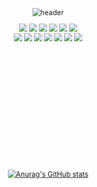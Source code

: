 <div align= "center">

![header](https://capsule-render.vercel.app/api?type=rounded&color=gradient&height=170&section=header&text=jinseob's%20Github%20&fontSize=50&animation=twinkling&&desc=Welcome!&descAlign=67&descAlignY=70)


<div>
	<img src="https://img.shields.io/badge/HTML5-E34F26?style=flat&logo=HTML5&logoColor=white" />
	<img src="https://img.shields.io/badge/CSS3-1572B6?style=flat&logo=CSS3&logoColor=white" />
  	<img src="https://img.shields.io/badge/JavaScript-F7DF1E?style=flat&logo=Javascript&logoColor=white" />
  	<img src="https://img.shields.io/badge/ReactJS-61DAFB?style=flat&logo=React&logoColor=white" />
   	<img src="https://img.shields.io/badge/NextJS-0A0A2A?style=flat&logo=Next.js&logoColor=white" />
	<img src="https://img.shields.io/badge/Gatsby-663399?style=flat&logo=gatsby&logoColor=white" />

</div>
<div>
	<img src="https://img.shields.io/badge/Styled Components-DB7093?style=flat&logo=styledcomponents&logoColor=white" />
	<img src="https://img.shields.io/badge/React Query-FF4154?style=flat&logo=reactquery&logoColor=white" />
	<img src="https://img.shields.io/badge/React Router-CA4245?style=flat&logo=reactrouter&logoColor=white" />
 	<img src="https://img.shields.io/badge/macOS-000000?style=flat&logo=Apple&logoColor=white" />
 	<img src="https://img.shields.io/badge/React Hook Form-EC5990?style=flat&logo=reacthookform&logoColor=white" />
   	<img src="https://img.shields.io/badge/Notion-000000?style=flat&logo=notion&logoColor=white" />
   	<img src="https://img.shields.io/badge/Recoil-3578E5?style=flat&logo=recoil&logoColor=white" />



</div>

<br>
<br>
<br>
<br>
<br>
<br>
<br>
<br>
<br>
<br>
<br>
<br>
<br>
<br>


[![Anurag's GitHub stats](https://github-readme-stats.vercel.app/api?username=seovee&hide_title=true)](https://github.com/anuraghazra/github-readme-stats)




</div>
